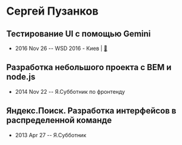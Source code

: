 # Сергей Пузанков

## Тестирование UI с помощью Gemini
- 2016 Nov 26 -- WSD 2016 - Киев  | [:notebook:](https://wsd.events/2016/11/26/pres/ui-testing.pdf)  
## Разработка небольшого проекта c BEM и node.js
- 2014 Nov 22 -- Я.Субботник по фронтенду    
## Яндекс.Поиск. Разработка интерфейсов в распределенной команде
- 2013 Apr 27 -- Я.Субботник    
